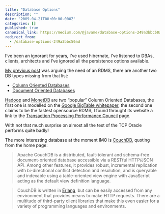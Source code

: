 ```yaml
---
title: "Database Options"
description: ""
date: "2009-04-21T00:00:00.000Z"
categories: []
published: true
canonical_link: https://medium.com/@javame/database-options-249a3bbc50ad
redirect_from:
  - /database-options-249a3bbc50ad
---
```


I’ve been an ignorant for years, I’ve used hibernate, I’ve listened to DBAs, clients, architects and I’ve ignored all the persistence options available.

[My previous post](http://www.the-arm.com/2009/03/do-you-really-need-an-rdms/) was arguing the need of an RDMS, there are another two DB types missing from that list:

-   [Column Oriented Databases](http://en.wikipedia.org/wiki/Column-oriented_DBMS)
-   [Document Oriented Databases](http://en.wikipedia.org/wiki/Document-oriented_database)

[Hadoop](http://hadoop.apache.org/) and [MonetDB](http://monetdb.cwi.nl/%20) are two “popular” Column Oriented Databases, the first one is modelled on the [Google BigTable whitepaper](http://labs.google.com/papers/bigtable.html), the second one claims to be the fastest opensource RDMS, I found throught its website a link to the [Transaction Processing Performance Council](http://www.tpc.org/) page.

With not that much surprise on almost all the test of the TCP Oracle performs quite badly!

The more interesting database at the moment IMO is [CouchDB](http://couchdb.apache.org/%20), quoting from the home page:

> Apache CouchDB is a distributed, fault-tolerant and schema-free document-oriented database accessible via a RESTful HTTP/JSON API. Among other features, it provides robust, incremental replication with bi-directional conflict detection and resolution, and is queryable and indexable using a table-oriented view engine with JavaScript acting as the default view definition language.

> CouchDB is written in [Erlang](http://erlang.org/), but can be easily accessed from any environment that provides means to make HTTP requests. There are a multitude of third-party client libraries that make this even easier for a variety of programming languages and environments.

